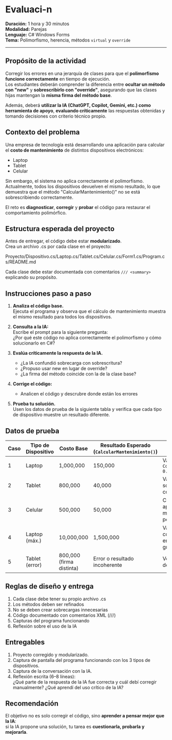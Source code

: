 # Evaluaci-n

**Duración:** 1 hora y 30 minutos  
**Modalidad:** Parejas  
**Lenguaje:** C# Windows Forms  
**Tema:** Polimorfismo, herencia, métodos `virtual` y `override`  

---

## Propósito de la actividad

Corregir los errores en una jerarquía de clases para que el **polimorfismo funcione correctamente** en tiempo de ejecución.  
Los estudiantes deberán comprender la diferencia entre **ocultar un método con "new"** y **sobrescribirlo con "override"**, asegurando que las clases hijas mantengan la **misma firma del método base**.

Además, deberá **utilizar la IA (ChatGPT, Copilot, Gemini, etc.) como herramienta de apoyo**, **evaluando críticamente** las respuestas obtenidas y tomando decisiones con criterio técnico propio.



## Contexto del problema

Una empresa de tecnología está desarrollando una aplicación para calcular el **costo de mantenimiento** de distintos dispositivos electrónicos:

- Laptop  
- Tablet  
- Celular  

Sin embargo, el sistema no aplica correctamente el polimorfismo.  
Actualmente, todos los dispositivos devuelven el mismo resultado, lo que demuestra que el método "CalcularMantenimiento()" no se está sobrescribiendo correctamente.

El reto es **diagnosticar**, **corregir** y **probar** el código para restaurar el comportamiento polimórfico.



## Estructura esperada del proyecto

Antes de entregar, el código debe estar **modularizado**.  
Crea un archivo .cs por cada clase en el proyecto:

Proyecto/Dispositivo.cs/Laptop.cs/Tablet.cs/Celular.cs/Form1.cs/Program.cs/README.md


Cada clase debe estar documentada con comentarios `/// <summary>` explicando su propósito.



## Instrucciones paso a paso

1. **Analiza el código base.**  
   Ejecuta el programa y observa que el cálculo de mantenimiento muestra el mismo resultado para todos los dispositivos.

2. **Consulta a la IA:**  
   Escribe el prompt para la siguiente pregunta:  
   ¿Por qué este código no aplica correctamente el polimorfismo y cómo solucionarlo en C#?

3. **Evalúa críticamente la respuesta de la IA.**  
   - ¿La IA confundió sobrecarga con sobrescritura?  
   - ¿Propuso usar new en lugar de override?  
   - ¿La firma del método coincide con la de la clase base?

4. **Corrige el código:**  
   - Analicen el código y descrubre donde están los errores

5. **Prueba tu solución.**  
   Usen los datos de prueba de la siguiente tabla y verifica que cada tipo de dispositivo muestre un resultado diferente.



## Datos de prueba

| Caso | Tipo de Dispositivo | Costo Base | Resultado Esperado (`CalcularMantenimiento()`) | Propósito |
|------|----------------------|-------------|-----------------------------------------------|------------|
| 1 | Laptop | 1,000,000 | 150,000 | Validar fórmula `CostoBase * 0.15` |
| 2 | Tablet | 800,000 | 40,000 | Validar sobrescritura con `override` |
| 3 | Celular | 500,000 | 50,000 | Confirmar aplicación del método polimórfico |
| 4 | Laptop (máx.) | 10,000,000 | 1,500,000 | Validar comportamiento en valores grandes |
| 5 | Tablet (error) | 800,000 (firma distinta) | Error o resultado incoherente | Verificar ruptura de polimorfismo |



## Reglas de diseño y entrega

1. Cada clase debe tener su propio archivo .cs  
2. Los métodos deben ser refinados  
3. No se deben crear sobrecargas innecesarias  
4. Código documentado con comentarios XML (///)  
5. Capturas del programa funcionando  
6. Reflexión sobre el uso de la IA



## Entregables

1. Proyecto corregido y modularizado.  
2. Captura de pantalla del programa funcionando con los 3 tipos de dispositivos.  
3. Captura de la conversación con la IA.  
4. Reflexión escrita (6–8 líneas):  
   ¿Qué parte de la respuesta de la IA fue correcta y cuál debí corregir manualmente? ¿Qué aprendí del uso crítico de la IA?



## Recomendación
El objetivo no es solo corregir el código, sino **aprender a pensar mejor que la IA**:  
si la IA propone una solución, tu tarea es **cuestionarla, probarla y mejorarla**.



